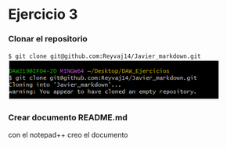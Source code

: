 # Ejercicio 3
### Clonar el repositorio
`$ git clone git@github.com:Reyvaj14/Javier_markdown.git`
![alt text](1.png)
### Crear documento README.md
con el notepad++ creo el documento
